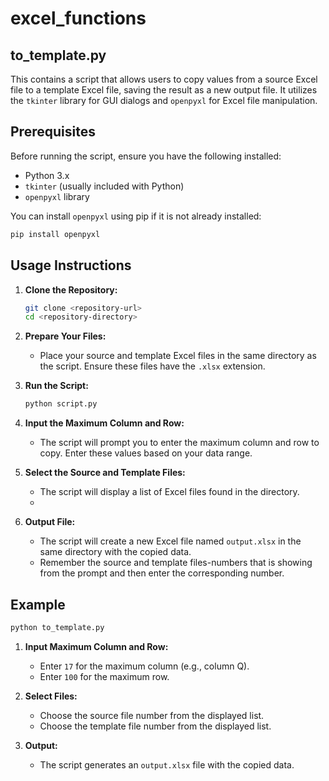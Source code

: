 # excel_functions

## to_template.py

This contains a script that allows users to copy values from a source Excel file to a template Excel file, saving the result as a new output file. It utilizes the `tkinter` library for GUI dialogs and `openpyxl` for Excel file manipulation.

## Prerequisites

Before running the script, ensure you have the following installed:
- Python 3.x
- `tkinter` (usually included with Python)
- `openpyxl` library

You can install `openpyxl` using pip if it is not already installed:
```bash
pip install openpyxl
```

## Usage Instructions

1. **Clone the Repository:**
   ```bash
   git clone <repository-url>
   cd <repository-directory>
   ```

2. **Prepare Your Files:**
   - Place your source and template Excel files in the same directory as the script. Ensure these files have the `.xlsx` extension.

3. **Run the Script:**
   ```bash
   python script.py
   ```

4. **Input the Maximum Column and Row:**
   - The script will prompt you to enter the maximum column and row to copy. Enter these values based on your data range.

5. **Select the Source and Template Files:**
   - The script will display a list of Excel files found in the directory.
   - 

6. **Output File:**
   - The script will create a new Excel file named `output.xlsx` in the same directory with the copied data.
   - Remember the source and template files-numbers that is showing from the prompt and then enter the corresponding number.

## Example

```bash
python to_template.py
```

1. **Input Maximum Column and Row:**
   - Enter `17` for the maximum column (e.g., column Q).
   - Enter `100` for the maximum row.

2. **Select Files:**
   - Choose the source file number from the displayed list.
   - Choose the template file number from the displayed list.

3. **Output:**
   - The script generates an `output.xlsx` file with the copied data.



